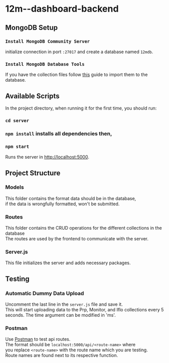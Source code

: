 # 12m--dashboard-backend

## MongoDB Setup

### `Install MongoDB Community Server`

initialize connection in port `:27017` and create a database named `12mdb`.

### `Install MongoDB Database Tools`

If you have the collection files follow [this](https://www.geeksforgeeks.org/import-data-to-mongodb/) guide to import them to the database.

## Available Scripts

In the project directory, when running it for the first time, you should run:

### `cd server`
### `npm install` installs all dependencies then,
### `npm start`

Runs the server in [http://localhost:5000](http://localhost:5000).

## Project Structure

### Models

This folder contains the format data should be in the database,\
if the data is wrongfully formatted, won't be submitted.

### Routes

This folder contains the CRUD operations for the different collections in the database\
The routes are used by the frontend to communicate with the server.

### Server.js

This file initializes the server and adds necessary packages.

## Testing

### Automatic Dummy Data Upload

Uncomment the last line in the `server.js` file and save it.\
This will start uploading data to the Prp, Monitor, and Iflo collections
every 5 seconds. The time argument can be modified in 'ms'.

### Postman

Use [Postman](https://www.postman.com/) to test api routes.\
The format should be `localhost:5000/api/<route-name>` where\
you replace `<route-name>` with the route name which you are testing.\
Route names are found next to its respective function.

